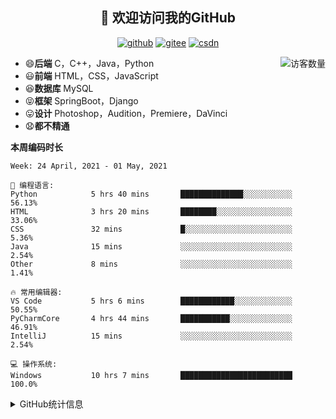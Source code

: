 <h2 align="center">👋 欢迎访问我的GitHub</h2>
<p align="center">
  <a href="https://github.com/eternidad33"><img src="https://img.shields.io/badge/GitHub-ff79c6" alt="github"></a>
  <a href="https://gitee.com/eternidad33"><img src="https://img.shields.io/badge/Gitee-fe7300" alt="gitee"></a>
  <a href="https://blog.csdn.net/qq_42907802"><img src="https://img.shields.io/badge/CSDN-cf000e" alt="csdn"></a>
</p>

<img align='right' src="https://profile-counter.glitch.me/eternidad33/count.svg" alt="访客数量"/>

- 😄**后端** C，C++，Java，Python
- 😃**前端** HTML，CSS，JavaScript
- 😆**数据库** MySQL
- 😝**框架** SpringBoot，Django
- 😛**设计** Photoshop，Audition，Premiere，DaVinci
- 😧**都不精通**

**本周编码时长**

<!--START_SECTION:waka-->
```text
Week: 24 April, 2021 - 01 May, 2021

💬 编程语言: 
Python            5 hrs 40 mins       ██████████████░░░░░░░░░░░   56.13% 
HTML              3 hrs 20 mins       ████████░░░░░░░░░░░░░░░░░   33.06% 
CSS               32 mins             █░░░░░░░░░░░░░░░░░░░░░░░░   5.36% 
Java              15 mins             ░░░░░░░░░░░░░░░░░░░░░░░░░   2.54% 
Other             8 mins              ░░░░░░░░░░░░░░░░░░░░░░░░░   1.41%

🔥 常用编辑器: 
VS Code           5 hrs 6 mins        ████████████░░░░░░░░░░░░░   50.55% 
PyCharmCore       4 hrs 44 mins       ███████████░░░░░░░░░░░░░░   46.91% 
IntelliJ          15 mins             ░░░░░░░░░░░░░░░░░░░░░░░░░   2.54%

💻 操作系统: 
Windows           10 hrs 7 mins       █████████████████████████   100.0%

```


<!--END_SECTION:waka-->




<details>
<summary>GitHub统计信息</summary>

<br/>

> 动态太少，不好意思展示
> 
> 下面的GitHub统计信息是来自于[github-readme-stats](https://github.com/anuraghazra/github-readme-stats)项目，里边有[中文文档](https://github.com/anuraghazra/github-readme-stats/blob/master/readme_cn.md)

<a href="https://github.com/eternidad33/eternidad33">
  <img align="center" src="https://github-readme-stats.anuraghazra1.vercel.app/api?username=eternidad33&show_icons=true" />
</a>
<br/>

---

*近期更新的仓库*

<a href="https://github.com/eternidad33/eternidad33">
  <img align="center" src="https://github-readme-stats.anuraghazra1.vercel.app/api/pin/?username=eternidad33&repo=eternidad33" />
</a>    
<a href="https://gitee.com/eternidad33/leetcode">
  <img align="center" src="https://github-readme-stats.anuraghazra1.vercel.app/api/pin/?username=eternidad33&repo=leetcode" />
</a>

<br/>

<br/>

[![eternidad33's contribution graph as a Game of Life](https://github4life.herokuapp.com/eternidad33.gif)](https://github4life.herokuapp.com/eternidad33)

</details>


